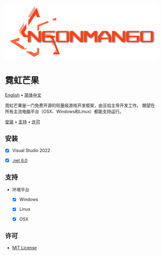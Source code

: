![Neon Mango Logo](Neon/NeonLogo.png)

# 霓虹芒果
[English](README_en-US.md) • [简体中文](README_zh-CN.md)

霓虹芒果是一门免费开源的轻量级游戏开发框架，由豆焰主导开发工作。
期望在所有主流电脑平台（OSX、Windows和Linux）都能支持运行。

[安装](#安装) • [支持](#支持) • [许可](#许可)

## 安装
- [x] Visual Studio 2022
- [x] [.net 6.0](https://get.dot.net)


## 支持
- 环境平台
    - [x] Windows 
    - [x] Linux
    - [x] OSX


## 许可
* [MIT License](./LICENSE)
